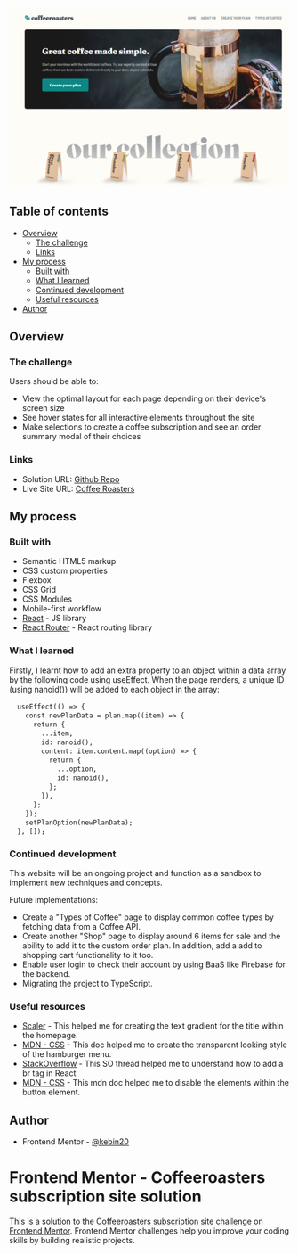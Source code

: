 ![homepage](./screenshots/homepage-desktop.PNG)

## Table of contents

- [Overview](#overview)
  - [The challenge](#the-challenge)
  - [Links](#links)
- [My process](#my-process)
  - [Built with](#built-with)
  - [What I learned](#what-i-learned)
  - [Continued development](#continued-development)
  - [Useful resources](#useful-resources)
- [Author](#author)


## Overview

### The challenge

Users should be able to:

- View the optimal layout for each page depending on their device's screen size
- See hover states for all interactive elements throughout the site
- Make selections to create a coffee subscription and see an order summary modal of their choices

### Links

- Solution URL: [Github Repo](https://github.com/kebin20/coffee-roasters-website)
- Live Site URL: [Coffee Roasters](https://your-live-site-url.com)

## My process

### Built with

- Semantic HTML5 markup
- CSS custom properties
- Flexbox
- CSS Grid
- CSS Modules
- Mobile-first workflow
- [React](https://reactjs.org/) - JS library
- [React Router](https://reactrouter.com/en/main) - React routing library

### What I learned

Firstly, I learnt how to add an extra property to an object within a data array by the following code using useEffect. When the page renders, a unique ID (using nanoid()) will be added to each object in the array:

```
  useEffect(() => {
    const newPlanData = plan.map((item) => {
      return {
        ...item,
        id: nanoid(),
        content: item.content.map((option) => {
          return {
            ...option,
            id: nanoid(),
          };
        }),
      };
    });
    setPlanOption(newPlanData);
  }, []);
```

<!-- Next, I was struggling in keeping the active button select in order for me to maintain the active style state of each button when selected when customizing the plan, I reused my function from my Quizzical app with modifications as follows:

```
 function holdChoice(planId, optionId, event) {
    event.preventDefault();
    setPlanOption((prevPlanOption) =>
      prevPlanOption.map((plan) => {
        if (plan.id !== planId) return plan;
        return {
          ...plan,
          content: plan.content.map((option) => {
            event.target.value === 'Capsule'
              ? setIsCapsule(true)
              : setIsCapsule(false);
            if (option.id === optionId) {
              return { ...option, isSelected: !option.isSelected };
            } else {
              return { ...option, isSelected: false };
            }
          }),
        };
      })
    );
  }
  ``` -->

### Continued development

This website will be an ongoing project and function as a sandbox to implement new techniques and concepts.

Future implementations:

- Create a "Types of Coffee" page to display common coffee types by fetching data from a Coffee API.
- Create another "Shop" page to display around 6 items for sale and the ability to add it to the custom order plan. In addition, add a add to shopping cart functionality to it too.
- Enable user login to check their account by using BaaS like Firebase for the backend.
- Migrating the project to TypeScript.


### Useful resources

- [Scaler](https://www.scaler.com/topics/text-gradient-css/) - This helped me for creating the text gradient for the title within the homepage.
- [MDN - CSS](https://developer.mozilla.org/en-US/docs/Web/CSS/background-clip) - This doc helped me to create the transparent looking style of the hamburger menu.
- [StackOverflow](https://stackoverflow.com/a/50885613) - This SO thread helped me to understand how to add a br tag in React
- [MDN - CSS](https://developer.mozilla.org/en-US/docs/Web/CSS/pointer-events) - This mdn doc helped me to disable the elements within the button element.

## Author

- Frontend Mentor - [@kebin20](https://www.frontendmentor.io/profile/kebin20)

# Frontend Mentor - Coffeeroasters subscription site solution

This is a solution to the [Coffeeroasters subscription site challenge on Frontend Mentor](https://www.frontendmentor.io/challenges/coffeeroasters-subscription-site-5Fc26HVY6). Frontend Mentor challenges help you improve your coding skills by building realistic projects.
